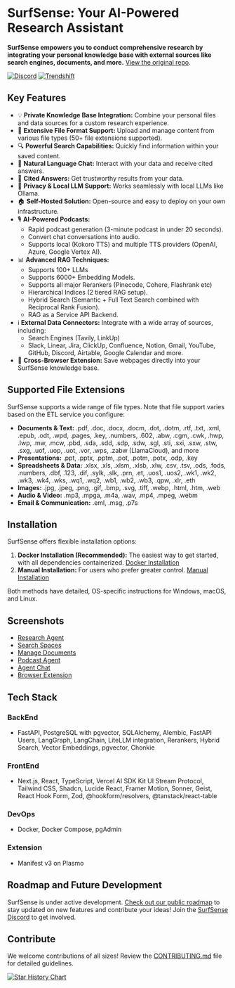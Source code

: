 # SurfSense: Your AI-Powered Research Assistant

**SurfSense empowers you to conduct comprehensive research by integrating your personal knowledge base with external sources like search engines, documents, and more.**  [View the original repo](https://github.com/MODSetter/SurfSense).

[![Discord](https://img.shields.io/discord/1359368468260192417?label=Discord&logo=discord)](https://discord.gg/ejRNvftDp9)
[![Trendshift](https://trendshift.io/api/badge/repositories/13606)](https://trendshift.io/repositories/13606)

## Key Features

*   💡 **Private Knowledge Base Integration:** Combine your personal files and data sources for a custom research experience.
*   📁 **Extensive File Format Support:** Upload and manage content from various file types (50+ file extensions supported).
*   🔍 **Powerful Search Capabilities:** Quickly find information within your saved content.
*   💬 **Natural Language Chat:** Interact with your data and receive cited answers.
*   📄 **Cited Answers:** Get trustworthy results from your data.
*   🔔 **Privacy & Local LLM Support:**  Works seamlessly with local LLMs like Ollama.
*   🏠 **Self-Hosted Solution:** Open-source and easy to deploy on your own infrastructure.
*   🎙️ **AI-Powered Podcasts:**
    *   Rapid podcast generation (3-minute podcast in under 20 seconds).
    *   Convert chat conversations into audio.
    *   Supports local (Kokoro TTS) and multiple TTS providers (OpenAI, Azure, Google Vertex AI).
*   📊 **Advanced RAG Techniques:**
    *   Supports 100+ LLMs
    *   Supports 6000+ Embedding Models.
    *   Supports all major Rerankers (Pinecode, Cohere, Flashrank etc)
    *   Hierarchical Indices (2 tiered RAG setup).
    *   Hybrid Search (Semantic + Full Text Search combined with Reciprocal Rank Fusion).
    *   RAG as a Service API Backend.
*   ℹ️ **External Data Connectors:** Integrate with a wide array of sources, including:
    *   Search Engines (Tavily, LinkUp)
    *   Slack, Linear, Jira, ClickUp, Confluence, Notion, Gmail, YouTube, GitHub, Discord, Airtable, Google Calendar and more.
*   🔗 **Cross-Browser Extension:** Save webpages directly into your SurfSense knowledge base.

## Supported File Extensions

SurfSense supports a wide range of file types.  Note that file support varies based on the ETL service you configure:

*   **Documents & Text:** .pdf, .doc, .docx, .docm, .dot, .dotm, .rtf, .txt, .xml, .epub, .odt, .wpd, .pages, .key, .numbers, .602, .abw, .cgm, .cwk, .hwp, .lwp, .mw, .mcw, .pbd, .sda, .sdd, .sdp, .sdw, .sgl, .sti, .sxi, .sxw, .stw, .sxg, .uof, .uop, .uot, .vor, .wps, .zabw (LlamaCloud), and more
*   **Presentations:** .ppt, .pptx, .pptm, .pot, .potm, .potx, .odp, .key
*   **Spreadsheets & Data:** .xlsx, .xls, .xlsm, .xlsb, .xlw, .csv, .tsv, .ods, .fods, .numbers, .dbf, .123, .dif, .sylk, .slk, .prn, .et, .uos1, .uos2, .wk1, .wk2, .wk3, .wk4, .wks, .wq1, .wq2, .wb1, .wb2, .wb3, .qpw, .xlr, .eth
*   **Images:** .jpg, .jpeg, .png, .gif, .bmp, .svg, .tiff, .webp, .html, .htm, .web
*   **Audio & Video:** .mp3, .mpga, .m4a, .wav, .mp4, .mpeg, .webm
*   **Email & Communication:** .eml, .msg, .p7s

## Installation

SurfSense offers flexible installation options:

1.  **Docker Installation (Recommended):**  The easiest way to get started, with all dependencies containerized. [Docker Installation](https://www.surfsense.net/docs/docker-installation)
2.  **Manual Installation:** For users who prefer greater control. [Manual Installation](https://www.surfsense.net/docs/manual-installation)

Both methods have detailed, OS-specific instructions for Windows, macOS, and Linux.

## Screenshots

*   [Research Agent](https://github.com/user-attachments/assets/e22c5d86-f511-4c72-8c50-feba0c1561b4)
*   [Search Spaces](https://github.com/user-attachments/assets/e254c38c-f937-44b6-9e9d-770db583d099)
*   [Manage Documents](https://github.com/user-attachments/assets/7001e306-eb06-4009-89c6-8fadfdc3fc4d)
*   [Podcast Agent](https://github.com/user-attachments/assets/6cb82ffd-9e14-4172-bc79-67faf34c4c1c)
*   [Agent Chat](https://github.com/user-attachments/assets/bb352d52-1c6d-4020-926b-722d0b98b491)
*   [Browser Extension](https://github.com/user-attachments/assets/1f042b7a-6349-422b-94fb-d40d0df16c40)

## Tech Stack

### BackEnd

*   FastAPI, PostgreSQL with pgvector, SQLAlchemy, Alembic, FastAPI Users, LangGraph, LangChain, LiteLLM integration, Rerankers, Hybrid Search, Vector Embeddings, pgvector, Chonkie

### FrontEnd

*   Next.js, React, TypeScript, Vercel AI SDK Kit UI Stream Protocol, Tailwind CSS, Shadcn, Lucide React, Framer Motion, Sonner, Geist, React Hook Form, Zod, @hookform/resolvers, @tanstack/react-table

### DevOps

*   Docker, Docker Compose, pgAdmin

### Extension

*   Manifest v3 on Plasmo

## Roadmap and Future Development

SurfSense is under active development.  [Check out our public roadmap](https://github.com/users/MODSetter/projects/2) to stay updated on new features and contribute your ideas! Join the [SurfSense Discord](https://discord.gg/ejRNvftDp9) to get involved.

## Contribute

We welcome contributions of all sizes!  Review the [CONTRIBUTING.md](CONTRIBUTING.md) file for detailed guidelines.

<a href="https://www.star-history.com/#MODSetter/SurfSense&Date">
 <picture>
   <source media="(prefers-color-scheme: dark)" srcset="https://api.star-history.com/svg?repos=MODSetter/SurfSense&type=Date&theme=dark" />
   <source media="(prefers-color-scheme: light)" srcset="https://api.star-history.com/svg?repos=MODSetter/SurfSense&type=Date" />
   <img alt="Star History Chart" src="https://api.star-history.com/svg?repos=MODSetter/SurfSense&type=Date" />
 </picture>
</a>